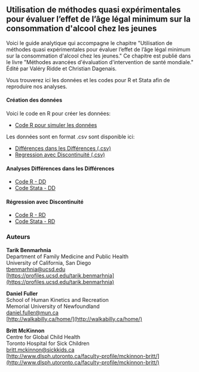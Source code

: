## Utilisation de méthodes quasi expérimentales pour évaluer l’effet de l’âge légal minimum sur la consommation d'alcool chez les jeunes

Voici le guide analytique qui accompagne le chapitre "Utilisation de méthodes quasi expérimentales pour évaluer l’effet de l’âge légal minimum sur la consommation d'alcool chez les jeunes." Ce chapitre est publié dans le livre "Méthodes avancées d'évaluation d'intervention de santé mondiale." Édité par Valéry Ridde et Christian Dagenais.

Vous trouverez ici les données et les codes pour R et Stata afin de reproduire nos analyses.

#### Création des données

Voici le code en R pour créer les données: 
- [Code R pour simuler les données](https://github.com/walkabilly/methode_evaluation/blob/master/Simulated_Data_fini.md)

Les données sont en format .csv sont disponible ici:

- [Différences dans les Différences (.csv)](https://raw.githubusercontent.com/walkabilly/methode_evaluation/master/did.csv)
- [Regression avec Discontinuité (.csv)](https://raw.githubusercontent.com/walkabilly/methode_evaluation/master/rd.csv)

#### Analyses Différences dans les Différences

- [Code R - DD](https://github.com/walkabilly/methode_evaluation/blob/master/AnalyseDD.md)
- [Code Stata - DD](https://github.com/walkabilly/methode_evaluation/blob/master/AnalyseDD_Stata.md)

#### Régression avec Discontinuité

- [Code R - RD](https://github.com/walkabilly/methode_evaluation/blob/master/AnalyseRD.md)
- [Code Stata - RD](https://github.com/walkabilly/methode_evaluation/blob/master/AnalyseRD_Stata.md)

### Auteurs

**Tarik Benmarhnia**  
Department of Family Medicine and Public Health  
University of California, San Diego  
tbenmarhnia@ucsd.edu  
[https://profiles.ucsd.edu/tarik.benmarhnia](https://profiles.ucsd.edu/tarik.benmarhnia)

**Daniel Fuller**  
School of Human Kinetics and Recreation  
Memorial University of Newfoundland  
daniel.fuller@mun.ca  
[http://walkabilly.ca/home/](http://walkabilly.ca/home/)

**Britt McKinnon**  
Centre for Global Child Health  
Toronto Hospital for Sick Children  
britt.mckinnon@sickkids.ca  
[http://www.dlsph.utoronto.ca/faculty-profile/mckinnon-britt/](http://www.dlsph.utoronto.ca/faculty-profile/mckinnon-britt/)
